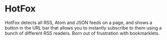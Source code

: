 # HotFox

HotFox detects all RSS, Atom and JSON feeds on a page, and shows a button in the URL bar that allows you to instantly subscribe to them using a bunch of different RSS readers. Born out of frustration with bookmarklets.

